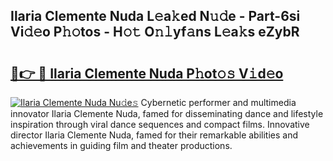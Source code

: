 ## Ilaria Clemente Nuda L𝚎a𝚔ed N𝚞𝚍e - Part-6si Vi𝚍𝚎o P𝚑𝚘tos - H𝚘𝚝 O𝚗𝚕yf𝚊ns L𝚎a𝚔s eZybR

# <h2><a href="http://kf8q94c.oniu.top/?m=Ilaria+Clemente+Nuda">🔗👉 🔴 Ilaria Clemente Nuda P𝚑ot𝚘𝚜 V𝚒d𝚎o</a></h2>

[![Ilaria Clemente Nuda Nu𝚍e𝚜](https://i.imgur.com/0qMVB7G.gif)](http://kf8q94c.oniu.top/?m=Ilaria+Clemente+Nuda)
Cybernetic performer and multimedia innovator Ilaria Clemente Nuda, famed for disseminating dance and lifestyle inspiration through viral dance sequences and compact films. Innovative director Ilaria Clemente Nuda, famed for their remarkable abilities and achievements in guiding film and theater productions.  
